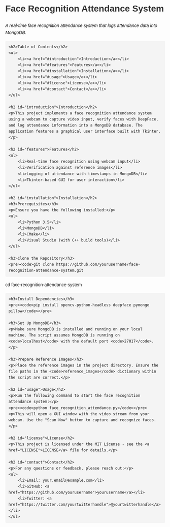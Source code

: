 <!DOCTYPE html>
<html lang="en">
<head>
    <meta charset="UTF-8">
    <meta name="viewport" content="width=device-width, initial-scale=1.0">
    <title>Face Recognition Attendance System</title>
    <style>
        body {
            font-family: Arial, sans-serif;
            line-height: 1.6;
            margin: 0;
            padding: 0 20px;
        }
        h1, h2, h3 {
            color: #333;
        }
        code {
            background-color: #f4f4f4;
            padding: 2px 4px;
            border-radius: 4px;
        }
        pre {
            background-color: #f4f4f4;
            padding: 10px;
            border-radius: 4px;
        }
        a {
            color: #1a0dab;
            text-decoration: none;
        }
        a:hover {
            text-decoration: underline;
        }
    </style>
</head>
<body>
    <h1>Face Recognition Attendance System</h1>
    <p><em>A real-time face recognition attendance system that logs attendance data into MongoDB.</em></p>
    
    <h2>Table of Contents</h2>
    <ul>
        <li><a href="#introduction">Introduction</a></li>
        <li><a href="#features">Features</a></li>
        <li><a href="#installation">Installation</a></li>
        <li><a href="#usage">Usage</a></li>
        <li><a href="#license">License</a></li>
        <li><a href="#contact">Contact</a></li>
    </ul>

    <h2 id="introduction">Introduction</h2>
    <p>This project implements a face recognition attendance system using a webcam to capture video input, verify faces with DeepFace, and log attendance information into a MongoDB database. The application features a graphical user interface built with Tkinter.</p>

    <h2 id="features">Features</h2>
    <ul>
        <li>Real-time face recognition using webcam input</li>
        <li>Verification against reference images</li>
        <li>Logging of attendance with timestamps in MongoDB</li>
        <li>Tkinter-based GUI for user interaction</li>
    </ul>

    <h2 id="installation">Installation</h2>
    <h3>Prerequisites</h3>
    <p>Ensure you have the following installed:</p>
    <ul>
        <li>Python 3.5</li>
        <li>MongoDB</li>
        <li>CMake</li>
        <li>Visual Studio (with C++ build tools)</li>
    </ul>

    <h3>Clone the Repository</h3>
    <pre><code>git clone https://github.com/yourusername/face-recognition-attendance-system.git
cd face-recognition-attendance-system</code></pre>

    <h3>Install Dependencies</h3>
    <pre><code>pip install opencv-python-headless deepface pymongo pillow</code></pre>

    <h3>Set Up MongoDB</h3>
    <p>Make sure MongoDB is installed and running on your local machine. The script assumes MongoDB is running on <code>localhost</code> with the default port <code>27017</code>.</p>

    <h3>Prepare Reference Images</h3>
    <p>Place the reference images in the project directory. Ensure the file paths in the <code>reference_images</code> dictionary within the script are correct.</p>

    <h2 id="usage">Usage</h2>
    <p>Run the following command to start the face recognition attendance system:</p>
    <pre><code>python face_recognition_attendance.py</code></pre>
    <p>This will open a GUI window with the video stream from your webcam. Use the "Scan Now" button to capture and recognize faces.</p>

    <h2 id="license">License</h2>
    <p>This project is licensed under the MIT License - see the <a href="LICENSE">LICENSE</a> file for details.</p>

    <h2 id="contact">Contact</h2>
    <p>For any questions or feedback, please reach out:</p>
    <ul>
        <li>Email: your.email@example.com</li>
        <li>GitHub: <a href="https://github.com/yourusername">yourusername</a></li>
        <li>Twitter: <a href="https://twitter.com/yourtwitterhandle">@yourtwitterhandle</a></li>
    </ul>
</body>
</html>
